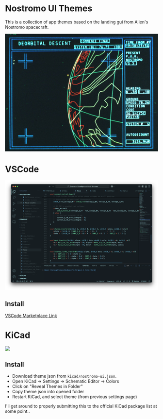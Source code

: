 # Nostromo UI Themes

This is a collection of app themes based on the landing gui from Alien's Nostromo spacecraft.

![alt text](https://github.com/LegoYoda112/nostromo_ui_themes/blob/main/vscode/nostromo-ui/nostromo_gui.jpg?raw=true)

# VSCode

![](https://github.com/LegoYoda112/nostromo_ui_themes/blob/main/vscode/nostromo-ui/theme-screenshot.png?raw=true)

## Install 
[VSCode Marketplace Link](https://marketplace.visualstudio.com/items?itemName=thomasgodden.nostromo-ui)

# KiCad
![](https://github.com/LegoYoda112/nostromo_ui_themes/blob/main/vscode/kicad.kicad-sch.png?raw=true)

## Install
- Download theme json from `kicad/nostromo-ui.json`.
- Open KiCad -> Settings -> Schematic Editor -> Colors
- Click on "Reveal Themes in Folder"
- Copy theme json into opened folder
- Restart KiCad, and select theme (from previous settings page)

I'll get around to properly submitting this to the official KiCad package list at some point..